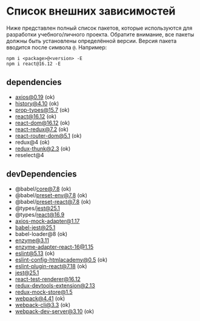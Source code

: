 # Список внешних зависимостей

Ниже представлен полный список пакетов, которые используются для разработки учебного/личного проекта. Обратите внимание, все пакеты должны быть установлены определённой версии. Версия пакета вводится после символа `@`. Например: 

```
npm i <package>@<version> -E
npm i react@16.12 -E
``` 

## dependencies

* axios@0.19                       (ok)
* history@4.10                     (ok)
* prop-types@15.7                  (ok)
* react@16.12                      (ok)
* react-dom@16.12                  (ok)
* react-redux@7.2                  (ok)
* react-router-dom@5.1             (ok)
* redux@4                          (ok)
* redux-thunk@2.3                  (ok)
* reselect@4

## devDependencies

* @babel/core@7.8                  (ok)
* @babel/preset-env@7.8            (ok)
* @babel/preset-react@7.8          (ok)
* @types/jest@25.1
* @types/react@16.9
* axios-mock-adapter@1.17
* babel-jest@25.1
* babel-loader@8                   (ok)
* enzyme@3.11
* enzyme-adapter-react-16@1.15
* eslint@5.13                      (ok)
* eslint-config-htmlacademy@0.5    (ok)
* eslint-plugin-react@7.18         (ok)
* jest@25.1
* react-test-renderer@16.12
* redux-devtools-extension@2.13
* redux-mock-store@1.5
* webpack@4.41                     (ok)
* webpack-cli@3.3                  (ok)
* webpack-dev-server@3.10          (ok)
